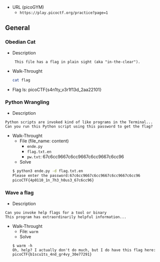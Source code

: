 - URL (picoGYM)
     - `https://play.picoctf.org/practice?page=1`

## General

### Obedian Cat
 - Description
	 ```
	  This file has a flag in plain sight (aka "in-the-clear"). 
	 ```
 - Walk-Throught
   ```sh
   cat flag
   ```
 - Flag Is: picoCTF{s4n1ty_v3r1f13d_2aa22101}

### Python Wrangling
  - Description
  ```
  Python scripts are invoked kind of like programs in the Terminal...
  Can you run this Python script using this password to get the flag?
  ```
  - Walk-Throught
    - File (file_name: content)
        - `ende.py`
        - `flag.txt.en`
        - `pw.txt`: 67c6cc9667c6cc9667c6cc9667c6cc96 
    - Solve
    ```sh
    $ python3 ende.py -d flag.txt.en
	Please enter the password:67c6cc9667c6cc9667c6cc9667c6cc96
	picoCTF{4p0110_1n_7h3_h0us3_67c6cc96}
    ```

### Wave a flag
  - Description
  ```
  Can you invoke help flags for a tool or binary
  This program has extraordinarily helpful information...
  ```
  - Walk-Throught
     - File: `warm`
     - Solve
	  ```
	  $ warm -h
	  Oh, help? I actually don't do much, but I do have this flag here:
	  picoCTF{b1scu1ts_4nd_gr4vy_30e77291}
	  ```